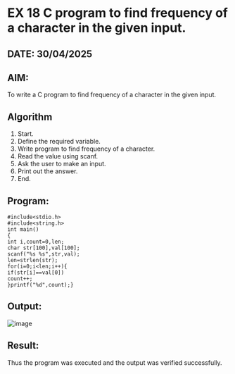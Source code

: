 # EX 18 C program to find frequency of a character in the given input.
## DATE: 30/04/2025
## AIM:
To write a C program to find frequency of a character in the given input.

## Algorithm
1. Start. 
2. Define the required variable. 
3. Write program to find frequency of a character. 
4. Read the value using scanf. 
5. Ask the user to make an input. 
6. Print out the answer. 
7. End.  

## Program:
```
#include<stdio.h> 
#include<string.h> 
int main() 
{ 
int i,count=0,len; 
char str[100],val[100];  
scanf("%s %s",str,val);  
len=strlen(str);  
for(i=0;i<len;i++){ 
if(str[i]==val[0])  
count++; 
}printf("%d",count);}
```

## Output:
![image](https://github.com/user-attachments/assets/7f48a4b3-8bb2-466a-8831-b3a6b3d66d56)



## Result:
Thus the program was executed and the output was verified successfully.
